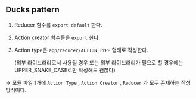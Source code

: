## **Ducks pattern**

1. Reducer 함수를 `export default` 한다.
2. Action creator 함수들을 `export` 한다.
3. Action type은 `app/reducer/ACTION_TYPE` 형태로 작성한다.
    
    (외부 라이브러리로서 사용될 경우 또는 외부 라이브러리가 필요로 할 경우에는 UPPER_SNAKE_CASE로만 작성해도 괜찮다)
    

→ 모듈 파일 1개에 `Action Type` , `Action Creator` , `Reducer` 가 모두 존재하는 작성 방식이다.
